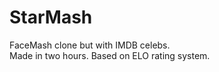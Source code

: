 # StarMash
FaceMash clone but with IMDB celebs. 
<br>
Made in two hours. Based on ELO rating system. <br>
